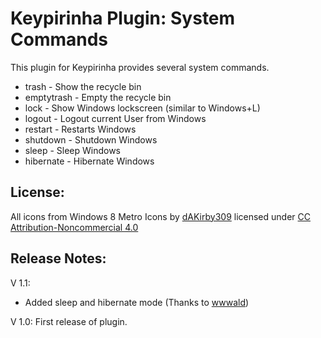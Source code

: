 Keypirinha Plugin: System Commands
=========

This plugin for Keypirinha provides several system commands.

* trash - Show the recycle bin
* emptytrash - Empty the recycle bin
* lock - Show Windows lockscreen (similar to Windows+L)
* logout - Logout current User from Windows
* restart - Restarts Windows
* shutdown - Shutdown Windows
* sleep - Sleep Windows
* hibernate - Hibernate Windows

## License: ##

All icons from Windows 8 Metro Icons by [dAKirby309](http://dakirby309.deviantart.com/gallery/#/d4n4w3q) licensed under [CC Attribution-Noncommercial 4.0](https://creativecommons.org/licenses/by-nc/4.0/)

## Release Notes: ##

V 1.1:
- Added sleep and hibernate mode (Thanks to [wwwald](https://github.com/wwwald))

V 1.0:
First release of plugin.
